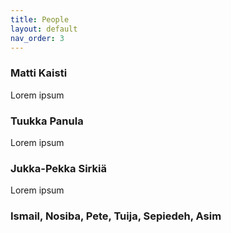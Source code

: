 ```yaml
---
title: People
layout: default
nav_order: 3
---
```


### Matti Kaisti
Lorem ipsum

### Tuukka Panula
Lorem ipsum

### Jukka-Pekka Sirkiä 
Lorem ipsum

### Ismail, Nosiba, Pete, Tuija, Sepiedeh, Asim